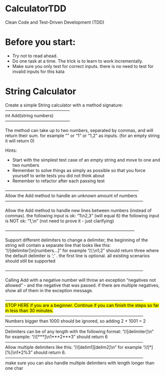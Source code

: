 # CalculatorTDD
Clean Code and Test-Driven Development (TDD)
<h1>Before you start:</h1> 
<ul>
  <li>Try not to read ahead.</li>
  <li>Do one task at a time. The trick is to learn to work incrementally.</li>
  <li>
Make sure you only test for correct inputs. there is no need to test for invalid inputs for this kata</li>
</ul>

<h1>String Calculator</h1>

Create a simple String calculator with a method signature:<br>
———————————————<br>
int Add(string numbers)<br>
———————————————<br>
<p>The method can take up to two numbers, separated by commas, and will return their sum. 
for example “” or “1” or “1,2” as inputs.
(for an empty string it will return 0) </p>
Hints:
<ul>
  <li>Start with the simplest test case of an empty string and move to one and two numbers
</li>
  <li>Remember to solve things as simply as possible so that you force yourself to write tests you did not think about
</li>
  <li>Remember to refactor after each passing test</pre>
</li>
</ul>
———————————————————————————————<br>
Allow the Add method to handle an unknown amount of numbers<br>
————————————————————————————————<br>
<p>Allow the Add method to handle new lines between numbers (instead of commas).
the following input is ok: “1\n2,3” (will equal 6)
the following input is NOT ok: “1,\n” (not need to prove it - just clarifying)</p>
——————————————————————————————<br>
<p>Support different delimiters
to change a delimiter, the beginning of the string will contain a separate line that looks like this: “//[delimiter]\n[numbers…]” for example “//;\n1;2” should return three where the default delimiter is ‘;’ .
the first line is optional. all existing scenarios should still be supported</p>
————————————————————————————————<br>
<p>Calling Add with a negative number will throw an exception “negatives not allowed” - and the negative that was passed. 
if there are multiple negatives, show all of them in the exception message.</p>
————————————————————————————————<br>
<mark>STOP HERE if you are a beginner. Continue if you can finish the steps so far in less than 30 minutes.</mark>
————————————————————————————————<br>
Numbers bigger than 1000 should be ignored, so adding 2 + 1001 = 2
————————————————————————————————<br>
Delimiters can be of any length with the following format: “//[delimiter]\n” for example: “//[***]\n1***2***3” should return 6
————————————————————————————————<br>
Allow multiple delimiters like this: “//[delim1][delim2]\n” for example “//[*][%]\n1*2%3” should return 6.
————————————————————————————————<br>
make sure you can also handle multiple delimiters with length longer than one char
